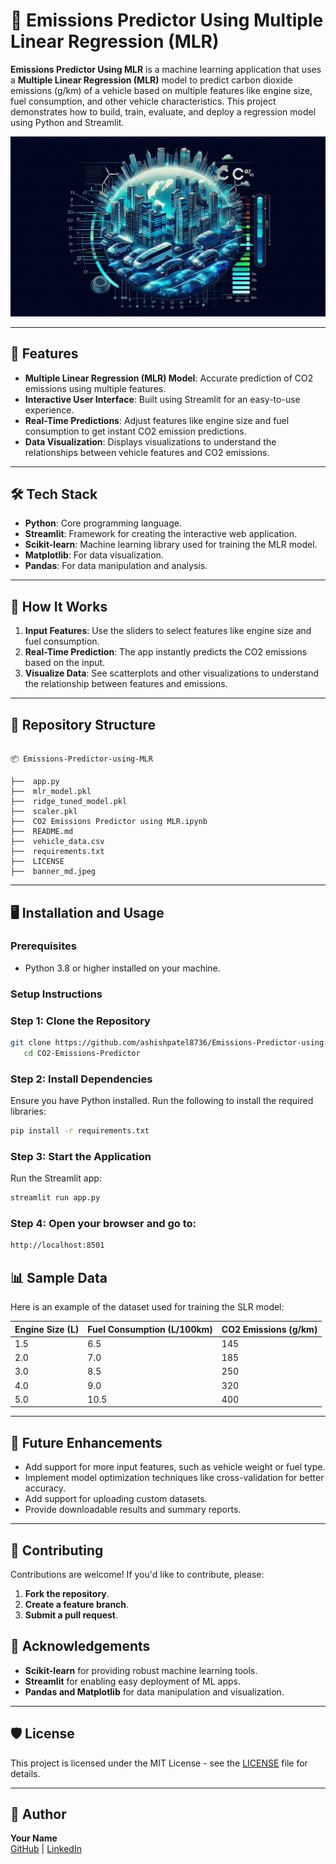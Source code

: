 # 🚗 Emissions Predictor Using Multiple Linear Regression (MLR)

**Emissions Predictor Using MLR** is a machine learning application that uses a **Multiple Linear Regression (MLR)** model to predict carbon dioxide emissions (g/km) of a vehicle based on multiple features like engine size, fuel consumption, and other vehicle characteristics. This project demonstrates how to build, train, evaluate, and deploy a regression model using Python and Streamlit.

![Emissions Predictor Banner](banner_md.jpeg)

---

## 🌟 Features
- **Multiple Linear Regression (MLR) Model**: Accurate prediction of CO2 emissions using multiple features.
- **Interactive User Interface**: Built using Streamlit for an easy-to-use experience.
- **Real-Time Predictions**: Adjust features like engine size and fuel consumption to get instant CO2 emission predictions.
- **Data Visualization**: Displays visualizations to understand the relationships between vehicle features and CO2 emissions.

---

## 🛠️ Tech Stack
- **Python**: Core programming language.
- **Streamlit**: Framework for creating the interactive web application.
- **Scikit-learn**: Machine learning library used for training the MLR model.
- **Matplotlib**: For data visualization.
- **Pandas**: For data manipulation and analysis.

---

## 🚀 How It Works
1. **Input Features**: Use the sliders to select features like engine size and fuel consumption.
2. **Real-Time Prediction**: The app instantly predicts the CO2 emissions based on the input.
3. **Visualize Data**: See scatterplots and other visualizations to understand the relationship between features and emissions.

---
## 📂 Repository Structure
```plaintext

📦 Emissions-Predictor-using-MLR

├──  app.py 
├──  mlr_model.pkl 
├──  ridge_tuned_model.pkl
├──  scaler.pkl
├──  CO2 Emissions Predictor using MLR.ipynb
├──  README.md                 
├──  vehicle_data.csv 
├──  requirements.txt           
├──  LICENSE                   
├──  banner_md.jpeg             
```

---

## 🖥️ Installation and Usage

### Prerequisites
- Python 3.8 or higher installed on your machine.

### Setup Instructions

### Step 1: Clone the Repository
```bash
git clone https://github.com/ashishpatel8736/Emissions-Predictor-using-MLR.git
   cd CO2-Emissions-Predictor
```

### Step 2: Install Dependencies
Ensure you have Python installed. Run the following to install the required libraries:
```bash
pip install -r requirements.txt

```

### Step 3: Start the Application
Run the Streamlit app:
```bash
streamlit run app.py
```

### Step 4: Open your browser and go to:

```bash
http://localhost:8501

```


## 📊 Sample Data
Here is an example of the dataset used for training the SLR model:

| Engine Size (L) | Fuel Consumption (L/100km)| CO2 Emissions (g/km) |
|------------------|----------------------|----------------------|
| 1.5              | 6.5                  | 145                  |
| 2.0              | 7.0                  | 185                  |
| 3.0              | 8.5                  | 250                  |
| 4.0              | 9.0                  | 320                  |
| 5.0              | 10.5                 | 400                  |


---

## 🎯 Future Enhancements
- Add support for more input features, such as vehicle weight or fuel type.
- Implement model optimization techniques like cross-validation for better accuracy.
- Add support for uploading custom datasets.
- Provide downloadable results and summary reports.




---


## 🤝 Contributing
Contributions are welcome! If you'd like to contribute, please:

1. **Fork the repository**.
2. **Create a feature branch**.
3. **Submit a pull request**.



## 🙌 Acknowledgements
- **Scikit-learn** for providing robust machine learning tools.
- **Streamlit** for enabling easy deployment of ML apps.
- **Pandas and Matplotlib** for data manipulation and visualization.

---
## 🛡️ License
This project is licensed under the MIT License - see the [LICENSE](LICENSE) file for details.

---

## 👤 Author
**Your Name**  
[GitHub](https://github.com/ashishpatel8736) | [LinkedIn](https://www.linkedin.com/in/ashishpatel8736)


